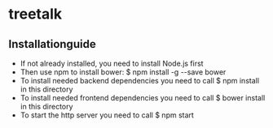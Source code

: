 # treetalk

## Installationguide
- If not already installed, you need to install Node.js first
- Then use npm to install bower: $ npm install -g --save bower
- To install needed backend dependencies you need to call $ npm install in this directory
- To install needed frontend dependencies you need to call $ bower install in this directory
- To start the http server you need to call $ npm start
